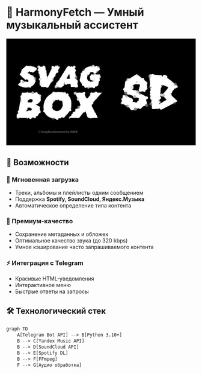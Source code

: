# 🎵 HarmonyFetch — Умный музыкальный ассистент

![HarmonyFetch Banner](icons/icon.jpg)  

## 🌟 Возможности

### 🚀 Мгновенная загрузка
- Треки, альбомы и плейлисты одним сообщением
- Поддержка **Spotify, SoundCloud, Яндекс.Музыка**
- Автоматическое определение типа контента

### 💎 Премиум-качество
- Сохранение метаданных и обложек
- Оптимальное качество звука (до 320 kbps)
- Умное кэширование часто запрашиваемого контента

### ⚡ Интеграция с Telegram
- Красивые HTML-уведомления
- Интерактивное меню
- Быстрые ответы на запросы

## 🛠 Технологический стек

```mermaid
graph TD
    A[Telegram Bot API] --> B[Python 3.10+]
    B --> C[Yandex Music API]
    B --> D[SoundCloud API]
    B --> E[Spotify DL]
    B --> F[FFmpeg]
    F --> G[Аудио обработка]